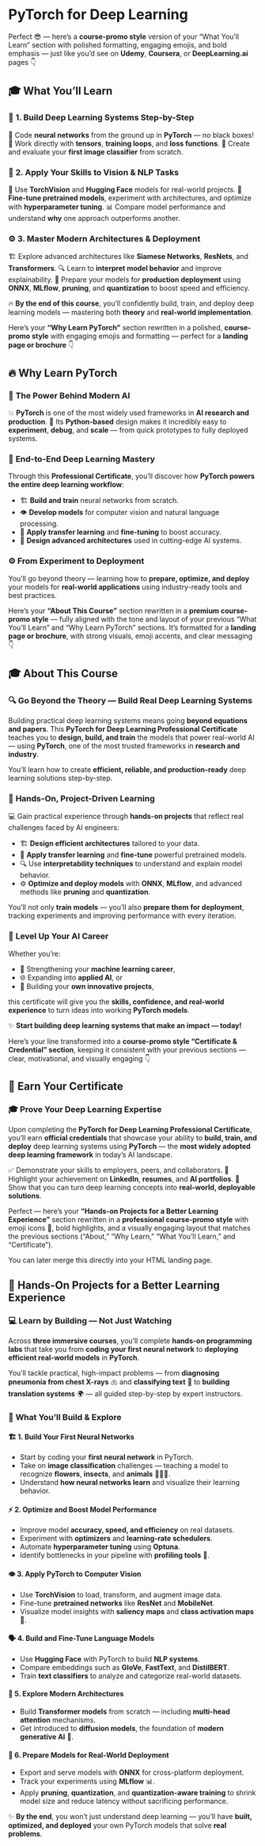 # PyTorch for Deep Learning
Perfect 😎 — here’s a **course-promo style** version of your “What You’ll Learn” section with polished formatting, engaging emojis, and bold emphasis — just like you’d see on **Udemy**, **Coursera**, or **DeepLearning.ai** pages 👇



## 🎓 **What You’ll Learn**

### 🧩 **1. Build Deep Learning Systems Step-by-Step**

🚀 Code **neural networks** from the ground up in **PyTorch** — no black boxes!
🧮 Work directly with **tensors**, **training loops**, and **loss functions**.
📸 Create and evaluate your **first image classifier** from scratch.

### 🤖 **2. Apply Your Skills to Vision & NLP Tasks**

🧠 Use **TorchVision** and **Hugging Face** models for real-world projects.
🎯 **Fine-tune pretrained models**, experiment with architectures, and optimize with **hyperparameter tuning**.
📊 Compare model performance and understand **why** one approach outperforms another.

### ⚙️ **3. Master Modern Architectures & Deployment**

🏗️ Explore advanced architectures like **Siamese Networks**, **ResNets**, and **Transformers**.
🔍 Learn to **interpret model behavior** and improve explainability.
🚢 Prepare your models for **production deployment** using **ONNX**, **MLflow**, **pruning**, and **quantization** to boost speed and efficiency.

🔥 **By the end of this course**, you’ll confidently build, train, and deploy deep learning models — mastering both **theory** and **real-world implementation**.

Here’s your **“Why Learn PyTorch”** section rewritten in a polished, **course-promo style** with engaging emojis and formatting — perfect for a **landing page or brochure** 👇

## 🔥 **Why Learn PyTorch**

### 🧠 **The Power Behind Modern AI**

💥 **PyTorch** is one of the most widely used frameworks in **AI research and production**.
🐍 Its **Python-based** design makes it incredibly easy to **experiment**, **debug**, and **scale** — from quick prototypes to fully deployed systems.

### 🚀 **End-to-End Deep Learning Mastery**

Through this **Professional Certificate**, you’ll discover how **PyTorch powers the entire deep learning workflow**:

* 🏗️ **Build and train** neural networks from scratch.
* 👁️ **Develop models** for computer vision and natural language processing.
* 🔁 **Apply transfer learning** and **fine-tuning** to boost accuracy.
* 🧩 **Design advanced architectures** used in cutting-edge AI systems.

### ⚙️ **From Experiment to Deployment**

You’ll go beyond theory — learning how to **prepare, optimize, and deploy** your models for **real-world applications** using industry-ready tools and best practices.

Here’s your **“About This Course”** section rewritten in a **premium course-promo style** — fully aligned with the tone and layout of your previous “What You’ll Learn” and “Why Learn PyTorch” sections.
It’s formatted for a **landing page or brochure**, with strong visuals, emoji accents, and clear messaging 👇

## 🎓 **About This Course**

### 🔍 **Go Beyond the Theory — Build Real Deep Learning Systems**

Building practical deep learning systems means going **beyond equations and papers**.
This **PyTorch for Deep Learning Professional Certificate** teaches you to **design, build, and train** the models that power real-world AI — using **PyTorch**, one of the most trusted frameworks in **research and industry**.

You’ll learn how to create **efficient, reliable, and production-ready** deep learning solutions step-by-step.

### 🧠 **Hands-On, Project-Driven Learning**

💻 Gain practical experience through **hands-on projects** that reflect real challenges faced by AI engineers:

* 🏗️ **Design efficient architectures** tailored to your data.
* 🔁 **Apply transfer learning** and **fine-tune** powerful pretrained models.
* 🔍 Use **interpretability techniques** to understand and explain model behavior.
* ⚙️ **Optimize and deploy models** with **ONNX**, **MLflow**, and advanced methods like **pruning** and **quantization**.

You’ll not only **train models** — you’ll also **prepare them for deployment**, tracking experiments and improving performance with every iteration.

### 🚀 **Level Up Your AI Career**

Whether you’re:

* 🎯 Strengthening your **machine learning career**,
* 🌐 Expanding into **applied AI**, or
* 🧩 Building your **own innovative projects**,

this certificate will give you the **skills, confidence, and real-world experience** to turn ideas into working **PyTorch models**.

✨ **Start building deep learning systems that make an impact — today!**

Here’s your line transformed into a **course-promo style “Certificate & Credential” section**, keeping it consistent with your previous sections — clear, motivational, and visually engaging 👇

## 🏅 **Earn Your Certificate**

### 🎓 **Prove Your Deep Learning Expertise**

Upon completing the **PyTorch for Deep Learning Professional Certificate**, you’ll earn **official credentials** that showcase your ability to **build, train, and deploy** deep learning systems using **PyTorch** — the **most widely adopted deep learning framework** in today’s AI landscape.

✅ Demonstrate your skills to employers, peers, and collaborators.
🚀 Highlight your achievement on **LinkedIn**, **resumes**, and **AI portfolios**.
💼 Show that you can turn deep learning concepts into **real-world, deployable solutions**.


Perfect — here’s your **“Hands-on Projects for a Better Learning Experience”** section rewritten in a **professional course-promo style** with emoji icons 🎯, bold highlights, and a visually engaging layout that matches the previous sections (“About,” “Why Learn,” “What You’ll Learn,” and “Certificate”).

You can later merge this directly into your HTML landing page.

## 🧪 **Hands-On Projects for a Better Learning Experience**

### 💻 **Learn by Building — Not Just Watching**

Across **three immersive courses**, you’ll complete **hands-on programming labs** that take you from **coding your first neural network** to **deploying efficient real-world models** in **PyTorch**.

You’ll tackle practical, high-impact problems — from **diagnosing pneumonia from chest X-rays** 🫁 and **classifying text** 📄 to **building translation systems** 🌍 — all guided step-by-step by expert instructors.

### 🧠 **What You’ll Build & Explore**

#### 🏗️ **1. Build Your First Neural Networks**

* Start by coding your **first neural network** in PyTorch.
* Take on **image classification** challenges — teaching a model to recognize **flowers**, **insects**, and **animals** 🐝🐶🌸.
* Understand **how neural networks learn** and visualize their learning behavior.

#### ⚡ **2. Optimize and Boost Model Performance**

* Improve model **accuracy, speed, and efficiency** on real datasets.
* Experiment with **optimizers** and **learning-rate schedulers**.
* Automate **hyperparameter tuning** using **Optuna**.
* Identify bottlenecks in your pipeline with **profiling tools** 🔧.

#### 👁️ **3. Apply PyTorch to Computer Vision**

* Use **TorchVision** to load, transform, and augment image data.
* Fine-tune **pretrained networks** like **ResNet** and **MobileNet**.
* Visualize model insights with **saliency maps** and **class activation maps** 🧭.

#### 🗣️ **4. Build and Fine-Tune Language Models**

* Use **Hugging Face** with PyTorch to build **NLP systems**.
* Compare embeddings such as **GloVe**, **FastText**, and **DistilBERT**.
* Train **text classifiers** to analyze and categorize real-world datasets.

#### 🧩 **5. Explore Modern Architectures**

* Build **Transformer models** from scratch — including **multi-head attention** mechanisms.
* Get introduced to **diffusion models**, the foundation of **modern generative AI** 🎨.

#### 🚀 **6. Prepare Models for Real-World Deployment**

* Export and serve models with **ONNX** for cross-platform deployment.
* Track your experiments using **MLflow** 📊.
* Apply **pruning**, **quantization**, and **quantization-aware training** to shrink model size and reduce latency without sacrificing performance.

✨ **By the end**, you won’t just understand deep learning —
you’ll have **built, optimized, and deployed** your own PyTorch models that solve **real problems**.
